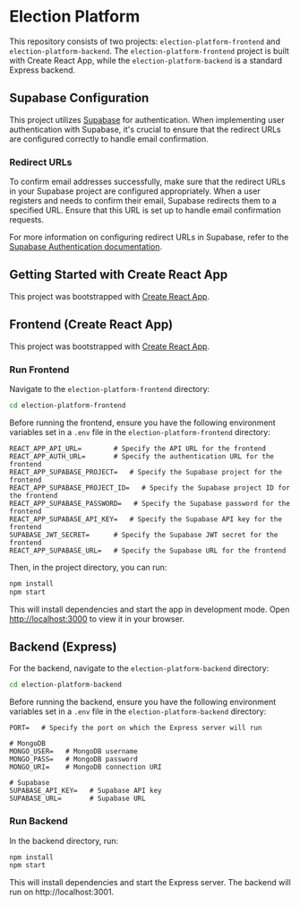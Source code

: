 # Election Platform

This repository consists of two projects: `election-platform-frontend` and `election-platform-backend`. The `election-platform-frontend` project is built with Create React App, while the `election-platform-backend` is a standard Express backend.

## Supabase Configuration

This project utilizes [Supabase](https://supabase.io/) for authentication. When implementing user authentication with Supabase, it's crucial to ensure that the redirect URLs are configured correctly to handle email confirmation.

### Redirect URLs

To confirm email addresses successfully, make sure that the redirect URLs in your Supabase project are configured appropriately. When a user registers and needs to confirm their email, Supabase redirects them to a specified URL. Ensure that this URL is set up to handle email confirmation requests.

For more information on configuring redirect URLs in Supabase, refer to the [Supabase Authentication documentation](https://supabase.io/docs/guides/authentication#email-confirmation).

## Getting Started with Create React App

This project was bootstrapped with [Create React App](https://github.com/facebook/create-react-app).


## Frontend (Create React App)

This project was bootstrapped with [Create React App](https://github.com/facebook/create-react-app).

### Run Frontend

Navigate to the `election-platform-frontend` directory:

```bash
cd election-platform-frontend
```

Before running the frontend, ensure you have the following environment variables set in a `.env` file in the `election-platform-frontend` directory:

```env
REACT_APP_API_URL=        # Specify the API URL for the frontend
REACT_APP_AUTH_URL=       # Specify the authentication URL for the frontend
REACT_APP_SUPABASE_PROJECT=   # Specify the Supabase project for the frontend
REACT_APP_SUPABASE_PROJECT_ID=   # Specify the Supabase project ID for the frontend
REACT_APP_SUPABASE_PASSWORD=   # Specify the Supabase password for the frontend
REACT_APP_SUPABASE_API_KEY=   # Specify the Supabase API key for the frontend
SUPABASE_JWT_SECRET=      # Specify the Supabase JWT secret for the frontend
REACT_APP_SUPABASE_URL=   # Specify the Supabase URL for the frontend
```

Then, in the project directory, you can run:

```bash
npm install
npm start
```

This will install dependencies and start the app in development mode. Open [http://localhost:3000](http://localhost:3000) to view it in your browser.

## Backend (Express)

For the backend, navigate to the `election-platform-backend` directory:

```bash
cd election-platform-backend
```

Before running the backend, ensure you have the following environment variables set in a `.env` file in the `election-platform-backend` directory:

```env
PORT=   # Specify the port on which the Express server will run

# MongoDB
MONGO_USER=   # MongoDB username
MONGO_PASS=   # MongoDB password
MONGO_URI=    # MongoDB connection URI

# Supabase
SUPABASE_API_KEY=   # Supabase API key
SUPABASE_URL=       # Supabase URL
```

### Run Backend

In the backend directory, run:

```bash
npm install
npm start
```

This will install dependencies and start the Express server. The backend will run on http://localhost:3001.

